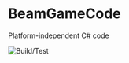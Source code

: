 # BeamGameCode

Platform-independent C# code

![Build/Test](https://github.com/Apian-Framework/BeamGameCode/workflows/Build-Test/badge.svg)


